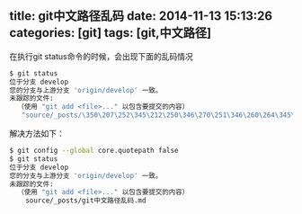 title: git中文路径乱码
date: 2014-11-13 15:13:26
categories: [git]
tags: [git,中文路径]
---
在执行git status命令的时候，会出现下面的乱码情况
``` sh
$ git status
位于分支 develop
您的分支与上游分支 'origin/develop' 一致。
未跟踪的文件:
  （使用 "git add <file>..." 以包含要提交的内容）
   "source/_posts/\350\207\252\345\212\250\346\270\251\346\260\264\345\205\221\346\215\242\350\243\205\347\275\256\347\232\204\346\203\263\346\263\225.md"
```
解决方法如下：
``` sh
$ git config --global core.quotepath false
$ git status
位于分支 develop
您的分支与上游分支 'origin/develop' 一致。
未跟踪的文件:
  （使用 "git add <file>..." 以包含要提交的内容）
	source/_posts/git中文路径乱码.md
```
